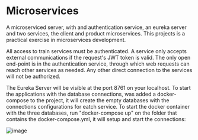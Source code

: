 # Microservices
A microserviced server, with and authentication service, an eureka server and two services, the client and product microservices. This projects is a practical exercise in microservices development.

All access to train services must be authenticated. A service only accepts external communications if the request's JWT token is valid. The only open end-point is in the authentication service, through which web requests can reach other services as needed. Any other direct connection to the services will not be authorized.

The Eureka Server will be visible at the port 8761 on your localhost. 
To start the applications with the database connections, was added a docker-compose to the project, it will create the empty databases with the connections configurations for eatch service. To start the docker container with the three databases, run "docker-compose up" on the folder that contains the docker-compose.yml, it will setup and start the connections:

![image](https://github.com/user-attachments/assets/9bb235a5-a65a-4764-9945-9af86d8d4822)
